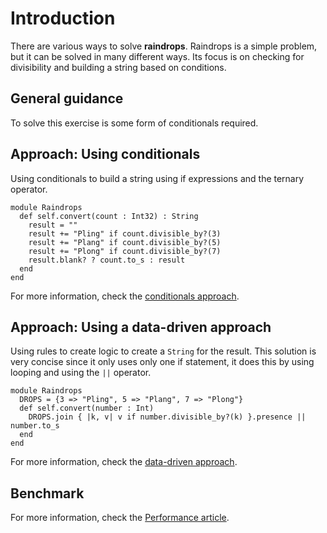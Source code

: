 # Introduction

There are various ways to solve **raindrops**.
Raindrops is a simple problem, but it can be solved in many different ways.
Its focus is on checking for divisibility and building a string based on conditions.

## General guidance

To solve this exercise is some form of conditionals required.

## Approach: Using conditionals

Using conditionals to build a string using if expressions and the ternary operator.

```crystal
module Raindrops
  def self.convert(count : Int32) : String
    result = ""
    result += "Pling" if count.divisible_by?(3)
    result += "Plang" if count.divisible_by?(5)
    result += "Plong" if count.divisible_by?(7)
    result.blank? ? count.to_s : result
  end
end
```

For more information, check the [conditionals approach][approach-conditionals].

## Approach: Using a data-driven approach

Using rules to create logic to create a `String` for the result.
This solution is very concise since it only uses only one if statement, it does this by using looping and using the `||` operator.

```crystal
module Raindrops
  DROPS = {3 => "Pling", 5 => "Plang", 7 => "Plong"}
  def self.convert(number : Int)
    DROPS.join { |k, v| v if number.divisible_by?(k) }.presence || number.to_s
  end
end
```

For more information, check the [data-driven approach][approach-data-driven].

## Benchmark

For more information, check the [Performance article][article-performance].

[approach-data-driven]: https://exercism.org/tracks/crystal/exercises/raindrops/approaches/data-driven
[approach-conditionals]: https://exercism.org/tracks/crystal/exercises/raindrops/approaches/conditionals
[article-performance]: https://exercism.org/tracks/crystal/exercises/raindrops/articles/performance
